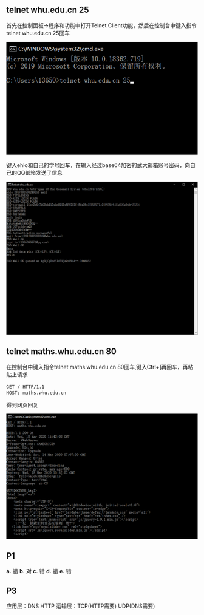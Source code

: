 ## telnet whu.edu.cn 25

首先在控制面板->程序和功能中打开Telnet Client功能，然后在控制台中键入指令telnet whu.edu.cn 25回车

![](telnet1.png)

键入ehlo和自己的学号回车，在输入经过base64加密的武大邮箱账号密码，向自己的QQ邮箱发送了信息

![](mail.png)



## telnet maths.whu.edu.cn 80

在控制台中键入指令telnet maths.whu.edu.cn 80回车,键入Ctrl+]再回车，再粘贴上请求

```
GET / HTTP/1.1
HOST: maths.whu.edu.cn
```

得到网页回复

![](telnet2.png)


## P1

**a.** 错
**b.** 对
**c.** 错
**d.** 错
**e.** 错

## P3

应用层：DNS HTTP
运输层：TCP(HTTP需要) UDP(DNS需要)